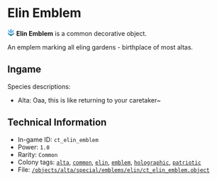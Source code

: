 # Elin Emblem

<img src="https://raw.githubusercontent.com/Ceterai/Enternia/main/objects/alta/special/emblems/elin/body.png" alt="Elin Emblem icon" loading="lazy" height="16px" width="auto" /> **Elin Emblem** is a common decorative object.

An emplem marking all eling gardens - birthplace of most altas.

## Ingame

Species descriptions:

- Alta: Oaa, this is like returning to your caretaker~

## Technical Information

- In-game ID: `ct_elin_emblem`
- Power: `1.0`
- Rarity: `Common`
- Colony tags: [`alta`](https://ceterai.github.io/MyEnternia/Wiki/Tags/Alta), [`common`](https://ceterai.github.io/MyEnternia/Wiki/Tags/Common), [`elin`](https://ceterai.github.io/MyEnternia/Wiki/Tags/Elin), [`emblem`](https://ceterai.github.io/MyEnternia/Wiki/Tags/Emblem), [`holographic`](https://ceterai.github.io/MyEnternia/Wiki/Tags/Holographic), [`patriotic`](https://ceterai.github.io/MyEnternia/Wiki/Tags/Patriotic)
- File: [`/objects/alta/special/emblems/elin/ct_elin_emblem.object`](https://github.com/Ceterai/Enternia/blob/main/objects/alta/special/emblems/elin/ct_elin_emblem.object)
